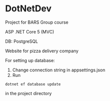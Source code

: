# DotNetDev
Project for BARS Group course

ASP .NET Core 5 (MVC)

DB: PostgreSQL

Website for pizza delivery company


For setting up database:
1. Change connection string in appsettings.json
2. Run
```
dotnet ef database update
```
in the project directory
